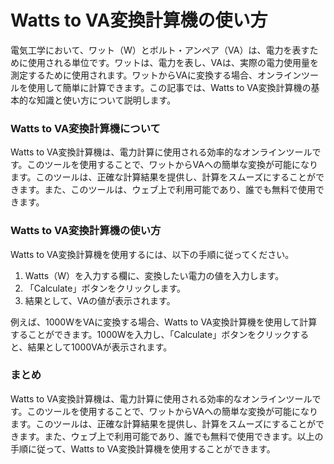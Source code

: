 Watts to VA変換計算機の使い方
====================

電気工学において、ワット（W）とボルト・アンペア（VA）は、電力を表すために使用される単位です。ワットは、電力を表し、VAは、実際の電力使用量を測定するために使用されます。ワットからVAに変換する場合、オンラインツールを使用して簡単に計算できます。この記事では、Watts to VA変換計算機の基本的な知識と使い方について説明します。

### Watts to VA変換計算機について

Watts to VA変換計算機は、電力計算に使用される効率的なオンラインツールです。このツールを使用することで、ワットからVAへの簡単な変換が可能になります。このツールは、正確な計算結果を提供し、計算をスムーズにすることができます。また、このツールは、ウェブ上で利用可能であり、誰でも無料で使用できます。

### Watts to VA変換計算機の使い方

Watts to VA変換計算機を使用するには、以下の手順に従ってください。

1. Watts（W）を入力する欄に、変換したい電力の値を入力します。
2. 「Calculate」ボタンをクリックします。
3. 結果として、VAの値が表示されます。

例えば、1000WをVAに変換する場合、Watts to VA変換計算機を使用して計算することができます。1000Wを入力し、「Calculate」ボタンをクリックすると、結果として1000VAが表示されます。

### まとめ

Watts to VA変換計算機は、電力計算に使用される効率的なオンラインツールです。このツールを使用することで、ワットからVAへの簡単な変換が可能になります。このツールは、正確な計算結果を提供し、計算をスムーズにすることができます。また、ウェブ上で利用可能であり、誰でも無料で使用できます。以上の手順に従って、Watts to VA変換計算機を使用することができます。